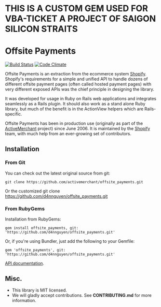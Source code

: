 # THIS IS A CUSTOM GEM USED FOR VBA-TICKET A PROJECT OF SAIGON SILICON STRAITS

# Offsite Payments
[![Build Status](https://travis-ci.org/activemerchant/offsite_payments.svg?branch=master)](https://travis-ci.org/activemerchant/offsite_payments)
[![Code Climate](https://codeclimate.com/github/activemerchant/offsite_payments/badges/gpa.svg)](https://codeclimate.com/github/activemerchant/offsite_payments)

Offsite Payments is an extraction from the ecommerce system [Shopify](http://www.shopify.com). Shopify's requirements for a simple and unified API to handle dozens of different offsite payment pages (often called hosted payment pages) with very different exposed APIs was the chief principle in designing the library.

It was developed for usage in Ruby on Rails web applications and integrates seamlessly
as a Rails plugin. It should also work as a stand alone Ruby library, but much of the benefit is in the ActionView helpers which are Rails-specific.

Offsite Payments has been in production use (originally as part of the [ActiveMerchant](https://github.com/activemerchant/active_merchant) project) since June 2006. It is maintained by the [Shopify](http://www.shopify.com) team, with much help from an ever-growing set of contributors.

## Installation

### From Git

You can check out the latest original source from git:

    git clone https://github.com/activemerchant/offsite_payments.git

Or the customized
    git clone https://github.com/d4nnguyen/offsite_payments.git

### From RubyGems

Installation from RubyGems:

    gem install offsite_payments, git: 'https://github.com/d4nnguyen/offsite_payments.git'

Or, if you're using Bundler, just add the following to your Gemfile:

    gem 'offsite_payments', git: 'https://github.com/d4nnguyen/offsite_payments.git'

[API documentation](http://www.rubydoc.info/github/activemerchant/offsite_payments/master).

## Misc.

- This library is MIT licensed.
- We will gladly accept contributions. See **CONTRIBUTING.md** for more information.
